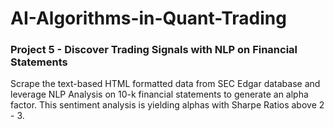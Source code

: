 # AI-Algorithms-in-Quant-Trading

### Project 5 - Discover Trading Signals with NLP on Financial Statements

Scrape the text-based HTML formatted data from SEC Edgar database and leverage NLP Analysis on 10-k financial statements to generate an alpha factor. This sentiment analysis is yielding alphas with Sharpe Ratios above 2 - 3.
